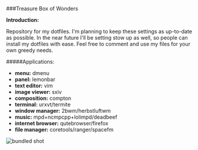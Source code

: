 ###Treasure Box of Wonders

__Introduction:__

Repository for my dotfiles. I'm planning to keep these settings as up-to-date as possible. In the near future I'll be setting stow up as well, so people can install my dotfiles with ease. Feel free to comment and use my files for your own greedy needs.

#####Applications:
- __menu:__ dmenu
- __panel:__ lemonbar 
- __text editor:__ vim
- __image viewer:__ sxiv
- __composition:__ compton
- __terminal:__ urxvt/termite
- __window manager:__ 2bwm/herbstluftwm
- __music:__ mpd+ncmpcpp+lolimpd/deadbeef
- __internet browser:__ qutebrowser/firefox
- __file manager:__ coretools/ranger/spacefm

![bundled shot](https://files.catbox.moe/56quhd.png)
